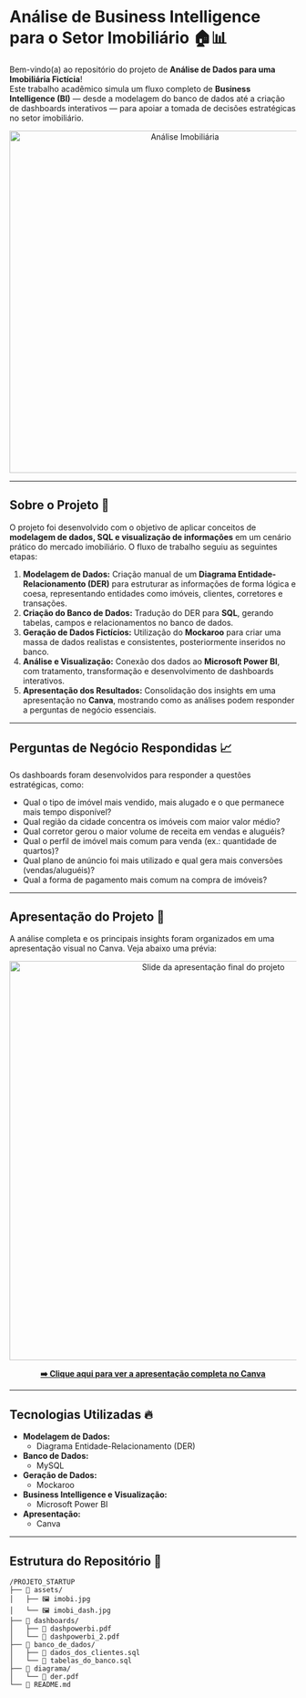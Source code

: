 # Análise de Business Intelligence para o Setor Imobiliário 🏠📊

Bem-vindo(a) ao repositório do projeto de **Análise de Dados para uma Imobiliária Fictícia**!  
Este trabalho acadêmico simula um fluxo completo de **Business Intelligence (BI)** — desde a modelagem do banco de dados até a criação de dashboards interativos — para apoiar a tomada de decisões estratégicas no setor imobiliário.

<p align="center">
  <img src="./assets/Imobi.jpg" alt="Análise Imobiliária" width="600">
</p>

---

## Sobre o Projeto 🚀

O projeto foi desenvolvido com o objetivo de aplicar conceitos de **modelagem de dados, SQL e visualização de informações** em um cenário prático do mercado imobiliário. O fluxo de trabalho seguiu as seguintes etapas:

1. **Modelagem de Dados:** Criação manual de um **Diagrama Entidade-Relacionamento (DER)** para estruturar as informações de forma lógica e coesa, representando entidades como imóveis, clientes, corretores e transações.  
2. **Criação do Banco de Dados:** Tradução do DER para **SQL**, gerando tabelas, campos e relacionamentos no banco de dados.  
3. **Geração de Dados Fictícios:** Utilização do **Mockaroo** para criar uma massa de dados realistas e consistentes, posteriormente inseridos no banco.  
4. **Análise e Visualização:** Conexão dos dados ao **Microsoft Power BI**, com tratamento, transformação e desenvolvimento de dashboards interativos.  
5. **Apresentação dos Resultados:** Consolidação dos insights em uma apresentação no **Canva**, mostrando como as análises podem responder a perguntas de negócio essenciais.  

---

## Perguntas de Negócio Respondidas 📈

Os dashboards foram desenvolvidos para responder a questões estratégicas, como:  

- Qual o tipo de imóvel mais vendido, mais alugado e o que permanece mais tempo disponível?  
- Qual região da cidade concentra os imóveis com maior valor médio?  
- Qual corretor gerou o maior volume de receita em vendas e aluguéis?  
- Qual o perfil de imóvel mais comum para venda (ex.: quantidade de quartos)?  
- Qual plano de anúncio foi mais utilizado e qual gera mais conversões (vendas/aluguéis)?  
- Qual a forma de pagamento mais comum na compra de imóveis?  

---

## Apresentação do Projeto 🎨

A análise completa e os principais insights foram organizados em uma apresentação visual no Canva. Veja abaixo uma prévia:  
  
<p align="center">
  <a href="https://www.canva.com/design/DAGx9Cn7hrg/AGNVKajCnK5-a5M0JpjcXQ/view?utm_content=DAGx9Cn7hrg&utm_campaign=designshare&utm_medium=link2&utm_source=uniquelinks&utlId=h08244fb192" target="_blank">
    <img src="./assets/Imobi_dash.jpg" alt="Slide da apresentação final do projeto" width="700">
  </a>
</p>

<p align="center">
  <strong><a href="https://www.canva.com/design/DAGx9Cn7hrg/AGNVKajCnK5-a5M0JpjcXQ/view?utm_content=DAGx9Cn7hrg&utm_campaign=designshare&utm_medium=link2&utm_source=uniquelinks&utlId=h08244fb192">➡️ Clique aqui para ver a apresentação completa no Canva</a></strong>
</p>

---

## Tecnologias Utilizadas 🔥

- **Modelagem de Dados:**  
  - Diagrama Entidade-Relacionamento (DER)  
- **Banco de Dados:**  
  - MySQL  
- **Geração de Dados:**  
  - Mockaroo  
- **Business Intelligence e Visualização:**  
  - Microsoft Power BI  
- **Apresentação:**  
  - Canva  

---

## Estrutura do Repositório 📁

```plaintext
/PROJETO_STARTUP
├── 📂 assets/
│   ├── 🖼️ imobi.jpg
│   └── 🖼️ imobi_dash.jpg
├── 📂 dashboards/
│   ├── 📄 dashpowerbi.pdf
│   └── 📄 dashpowerbi_2.pdf
├── 📂 banco_de_dados/
│   ├── 📜 dados_dos_clientes.sql
│   └── 📜 tabelas_do_banco.sql
├── 📂 diagrama/
│   └── 📄 der.pdf
└── 📄 README.md
